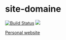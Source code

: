 # site-domaine

[![Build Status](https://travis-ci.org/ViBiOh/site-domaine.svg?branch=master)](https://travis-ci.org/ViBiOh/site-domaine) [![](https://images.microbadger.com/badges/image/vibioh/site-domaine.svg)](https://microbadger.com/images/vibioh/site-domaine "Get your own image badge on microbadger.com")

[Personal website](https://domaine-de-montdenis.fr)
